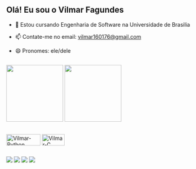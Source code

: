 ## Olá! Eu sou o Vilmar Fagundes

- 🌱 Estou cursando Engenharia de Software na Universidade de Brasilia
- 📫 Contate-me no email: vilmar160176@gmail.com
- 😄 Pronomes: ele/dele

  ##

<div> 
<picture>
  <source
    srcset="https://github-readme-stats.vercel.app/api?username=VilmarFagundes&show_icons=true&hide=contribs,prs&cache_seconds=86400&theme=midnight-purple&repo=github-readme-stats"
    media="(prefers-color-scheme: midnight-purple)"
  />
  <source
    srcset="https://github-readme-stats.vercel.app/api?username=VilmarFagundes&hide=contribs,prs&cache_seconds=86400&theme=midnight-purple&repo=github-readme-stats"
    media="(prefers-color-scheme: midnight-purple), (prefers-color-scheme: midnight-purple)"
  />
  <img height="150" src="https://github-readme-stats.vercel.app/api?username=VilmarFagundes&hide=contribs,prs&cache_seconds=86400&theme=midnight-purple&repo=github-readme-stats" />
</picture>
<picture>
  <source
    srcset="https://github-readme-stats.vercel.app/api/top-langs/?username=VilmarFagundes&layout=compact&hide=contribs,prs&cache_seconds=86400&theme=midnight-purple"
    media="(prefers-color-scheme: midnight-purple)"
  />
  <source
    srcset="https://github-readme-stats.vercel.app/api/top-langs/?username=VilmarFagundes&layout=compact&hide=contribs,prs&cache_seconds=86400&theme=midnight-purple"
    media="(prefers-color-scheme: midnight-purple), (prefers-color-scheme: midnight-purple)"
  />
  <img height="150" src="https://github-readme-stats.vercel.app/api/top-langs/?username=VilmarFagundes&layout=compact&hide=contribs,prs&cache_seconds=86400&theme=midnight-purple" />
</picture>
</div>

##

<div>
  <img align="center" alt="Vilmar-Python" height="30" width="90" src="https://img.shields.io/badge/Python-14354C?style=for-the-badge&logo=python&logoColor=white">
  <img align="center" alt="Vilmar-C" height="30" width="60" src="https://img.shields.io/badge/C-00599C?style=for-the-badge&logo=c&logoColor=white">
</div>

##

<div>
  <a href="https://www.instagram.com/_.vilms._/" target="_blank"><img src="https://img.shields.io/badge/-Instagram-%23E4405F?style=for-the-badge&logo=instagram&logoColor=white" target="_blank"></a>
  <a href = "mailto:vilmar160176@gmail.com"><img src="https://img.shields.io/badge/-Gmail-%23333?style=for-the-badge&logo=gmail&logoColor=white" target="_blank"></a>
  <a href="https://www.linkedin.com/in/vilmar-jose-22043627b/" target="_blank"><img src="https://img.shields.io/badge/-LinkedIn-%230077B5?style=for-the-badge&logo=linkedin&logoColor=white" target="_blank"></a> 
  <a href="https://t.me/VilmarFagundes" target="_blank"><img src="https://img.shields.io/badge/Telegram-2CA5E0?style=for-the-badge&logo=telegram&logoColor=white" target="_blank"></a> 
</div>
